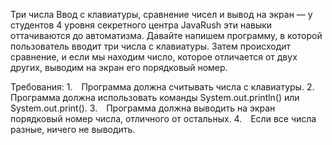 Три числа
Ввод с клавиатуры, сравнение чисел и вывод на экран — у студентов 4 уровня секретного центра JavaRush эти навыки оттачиваются до автоматизма.
Давайте напишем программу, в которой пользователь вводит три числа с клавиатуры. Затем происходит сравнение, и если мы находим число, которое отличается от двух других, выводим на экран его порядковый номер.


Требования:
1. Программа должна считывать числа c клавиатуры.
2. Программа должна использовать команды System.out.println() или System.out.print().
3. Программа должна выводить на экран порядковый номер числа, отличного от остальных.
4. Если все числа разные, ничего не выводить.